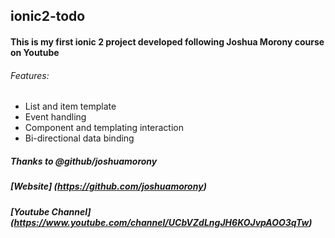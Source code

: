 ## ionic2-todo
#### This is my first ionic 2 project developed following Joshua Morony course on Youtube
###### Features:
- List and item template
- Event handling
- Component and templating interaction
- Bi-directional data binding

##### Thanks to @github/joshuamorony
##### [Website] (https://github.com/joshuamorony)
##### [Youtube Channel] (https://www.youtube.com/channel/UCbVZdLngJH6KOJvpAOO3qTw)